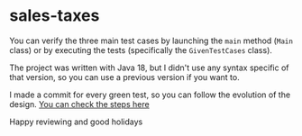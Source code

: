 # sales-taxes

You can verify the three main test cases by launching the `main` method (`Main` class)
or by executing the tests (specifically the `GivenTestCases` class).

The project was written with Java 18, but I didn't use any syntax specific of that 
version, so you can use a previous version if you want to.

I made a commit for every green test, so you can follow the evolution of the design.
[You can check the steps here](https://github.com/spaoletti/sales-taxes/commits/master)

Happy reviewing and good holidays